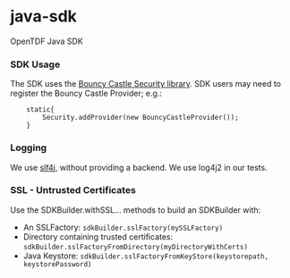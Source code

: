# java-sdk

OpenTDF Java SDK

### SDK Usage
The SDK uses the [Bouncy Castle Security library](https://www.bouncycastle.org/).  SDK users may need to register the Bouncy Castle Provider; e.g.:
```
    static{
        Security.addProvider(new BouncyCastleProvider());
    }
```

### Logging
We use [slf4j](https://www.slf4j.org/), without providing a backend. We use log4j2 in our tests.

### SSL - Untrusted Certificates
Use the SDKBuilder.withSSL... methods to build an SDKBuilder with:
- An SSLFactory: ```sdkBuilder.sslFactory(mySSLFactory)```
- Directory containing trusted certificates: ```sdkBuilder.sslFactoryFromDirectory(myDirectoryWithCerts)```
- Java Keystore: ```sdkBuilder.sslFactoryFromKeyStore(keystorepath, keystorePassword)```
